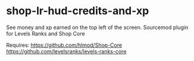 # shop-lr-hud-credits-and-xp
See money and xp earned on the top left of the screen. Sourcemod plugin for Levels Ranks and Shop Core

Requires: 
https://github.com/hlmod/Shop-Core
https://github.com/levelsranks/levels-ranks-core
